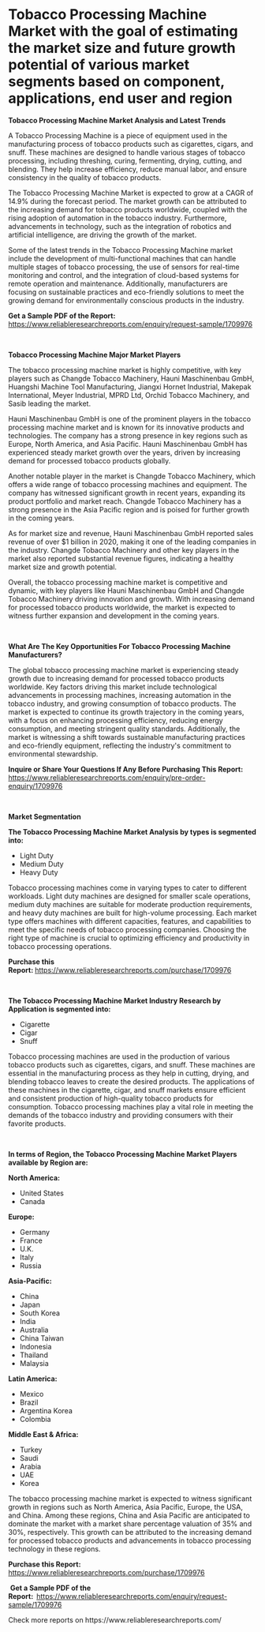 <p><h1>Tobacco Processing Machine Market with the goal of estimating the market size and future growth potential of various market segments based on component, applications, end user and region</h1></p><p><strong>Tobacco Processing Machine Market Analysis and Latest Trends</strong></p>
<p><p>A Tobacco Processing Machine is a piece of equipment used in the manufacturing process of tobacco products such as cigarettes, cigars, and snuff. These machines are designed to handle various stages of tobacco processing, including threshing, curing, fermenting, drying, cutting, and blending. They help increase efficiency, reduce manual labor, and ensure consistency in the quality of tobacco products.</p><p>The Tobacco Processing Machine Market is expected to grow at a CAGR of 14.9% during the forecast period. The market growth can be attributed to the increasing demand for tobacco products worldwide, coupled with the rising adoption of automation in the tobacco industry. Furthermore, advancements in technology, such as the integration of robotics and artificial intelligence, are driving the growth of the market.</p><p>Some of the latest trends in the Tobacco Processing Machine market include the development of multi-functional machines that can handle multiple stages of tobacco processing, the use of sensors for real-time monitoring and control, and the integration of cloud-based systems for remote operation and maintenance. Additionally, manufacturers are focusing on sustainable practices and eco-friendly solutions to meet the growing demand for environmentally conscious products in the industry.</p></p>
<p><strong>Get a Sample PDF of the Report:&nbsp;</strong> <a href="https://www.reliableresearchreports.com/enquiry/request-sample/1709976">https://www.reliableresearchreports.com/enquiry/request-sample/1709976</a></p>
<p>&nbsp;</p>
<p><strong>Tobacco Processing Machine Major Market Players</strong></p>
<p><p>The tobacco processing machine market is highly competitive, with key players such as Changde Tobacco Machinery, Hauni Maschinenbau GmbH, Huangshi Machine Tool Manufacturing, Jiangxi Hornet Industrial, Makepak International, Meyer Industrial, MPRD Ltd, Orchid Tobacco Machinery, and Sasib leading the market.</p><p>Hauni Maschinenbau GmbH is one of the prominent players in the tobacco processing machine market and is known for its innovative products and technologies. The company has a strong presence in key regions such as Europe, North America, and Asia Pacific. Hauni Maschinenbau GmbH has experienced steady market growth over the years, driven by increasing demand for processed tobacco products globally.</p><p>Another notable player in the market is Changde Tobacco Machinery, which offers a wide range of tobacco processing machines and equipment. The company has witnessed significant growth in recent years, expanding its product portfolio and market reach. Changde Tobacco Machinery has a strong presence in the Asia Pacific region and is poised for further growth in the coming years.</p><p>As for market size and revenue, Hauni Maschinenbau GmbH reported sales revenue of over $1 billion in 2020, making it one of the leading companies in the industry. Changde Tobacco Machinery and other key players in the market also reported substantial revenue figures, indicating a healthy market size and growth potential.</p><p>Overall, the tobacco processing machine market is competitive and dynamic, with key players like Hauni Maschinenbau GmbH and Changde Tobacco Machinery driving innovation and growth. With increasing demand for processed tobacco products worldwide, the market is expected to witness further expansion and development in the coming years.</p></p>
<p>&nbsp;</p>
<p><strong>What Are The Key Opportunities For Tobacco Processing Machine Manufacturers?</strong></p>
<p><p>The global tobacco processing machine market is experiencing steady growth due to increasing demand for processed tobacco products worldwide. Key factors driving this market include technological advancements in processing machines, increasing automation in the tobacco industry, and growing consumption of tobacco products. The market is expected to continue its growth trajectory in the coming years, with a focus on enhancing processing efficiency, reducing energy consumption, and meeting stringent quality standards. Additionally, the market is witnessing a shift towards sustainable manufacturing practices and eco-friendly equipment, reflecting the industry's commitment to environmental stewardship.</p></p>
<p><strong>Inquire or Share Your Questions If Any Before Purchasing This Report:</strong> <a href="https://www.reliableresearchreports.com/enquiry/pre-order-enquiry/1709976">https://www.reliableresearchreports.com/enquiry/pre-order-enquiry/1709976</a></p>
<p>&nbsp;</p>
<p><strong>Market Segmentation</strong></p>
<p><strong>The Tobacco Processing Machine Market Analysis by types is segmented into:</strong></p>
<p><ul><li>Light Duty</li><li>Medium Duty</li><li>Heavy Duty</li></ul></p>
<p><p>Tobacco processing machines come in varying types to cater to different workloads. Light duty machines are designed for smaller scale operations, medium duty machines are suitable for moderate production requirements, and heavy duty machines are built for high-volume processing. Each market type offers machines with different capacities, features, and capabilities to meet the specific needs of tobacco processing companies. Choosing the right type of machine is crucial to optimizing efficiency and productivity in tobacco processing operations.</p></p>
<p><strong>Purchase this Report:&nbsp;</strong><a href="https://www.reliableresearchreports.com/purchase/1709976">https://www.reliableresearchreports.com/purchase/1709976</a></p>
<p>&nbsp;</p>
<p><strong>The Tobacco Processing Machine Market Industry Research by Application is segmented into:</strong></p>
<p><ul><li>Cigarette</li><li>Cigar</li><li>Snuff</li></ul></p>
<p><p>Tobacco processing machines are used in the production of various tobacco products such as cigarettes, cigars, and snuff. These machines are essential in the manufacturing process as they help in cutting, drying, and blending tobacco leaves to create the desired products. The applications of these machines in the cigarette, cigar, and snuff markets ensure efficient and consistent production of high-quality tobacco products for consumption. Tobacco processing machines play a vital role in meeting the demands of the tobacco industry and providing consumers with their favorite products.</p></p>
<p>&nbsp;</p>
<p><strong>In terms of Region, the Tobacco Processing Machine Market Players available by Region are:</strong></p>
<p>
    <p> <strong> North America: </strong>
        <ul>
            <li>United States</li>
            <li>Canada</li>
        </ul>
        </p> 
    <p> <strong> Europe: </strong>
        <ul>
            <li>Germany</li>
            <li>France</li>
            <li>U.K.</li>
            <li>Italy</li>
            <li>Russia</li>
        </ul>
        </p> 
    <p> <strong> Asia-Pacific: </strong>
        <ul>
            <li>China</li>
            <li>Japan</li>
            <li>South Korea</li>
            <li>India</li>
            <li>Australia</li>
            <li>China Taiwan</li>
            <li>Indonesia</li>
            <li>Thailand</li>
            <li>Malaysia</li>
        </ul>
        </p> 
    <p> <strong> Latin America: </strong>
        <ul>
            <li>Mexico</li>
            <li>Brazil</li>
            <li>Argentina Korea</li>
            <li>Colombia</li>
        </ul>
        </p> 
    <p> <strong> Middle East & Africa: </strong>
        <ul>
            <li>Turkey</li>
            <li>Saudi</li>
            <li>Arabia</li>
            <li>UAE</li>
            <li>Korea</li>
        </ul>
    </p>
    </p>
<p><p>The tobacco processing machine market is expected to witness significant growth in regions such as North America, Asia Pacific, Europe, the USA, and China. Among these regions, China and Asia Pacific are anticipated to dominate the market with a market share percentage valuation of 35% and 30%, respectively. This growth can be attributed to the increasing demand for processed tobacco products and advancements in tobacco processing technology in these regions.</p></p>
<p><strong>Purchase this Report: </strong><a href="https://www.reliableresearchreports.com/purchase/1709976">https://www.reliableresearchreports.com/purchase/1709976</a></p>
<p>&nbsp;<strong>Get a Sample PDF of the Report:&nbsp;&nbsp;</strong><a href="https://www.reliableresearchreports.com/enquiry/request-sample/1709976">https://www.reliableresearchreports.com/enquiry/request-sample/1709976</a></p>
<p><strong></strong></p>
<p>Check more reports on https://www.reliableresearchreports.com/</p>